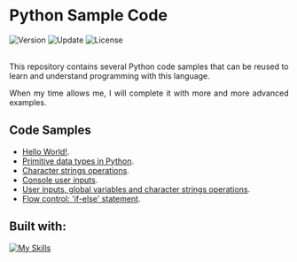 # Python Sample Code

<div align="left">
  <img src="https://img.shields.io/badge/Release-v1.1.0-blue.svg" alt="Version">
	<img src="https://img.shields.io/badge/Update-November%202022-yellowgreen.svg" alt="Update">
	<img src="https://img.shields.io/badge/License-MIT%20License-green.svg" alt="License">
</div>
<br />
<p align="justify">
This repository contains several Python code samples that can be reused to learn and understand programming with this language.
</p>
<p align="justify">
When my time allows me, I will complete it with more and more advanced examples.
</p>

## Code Samples

-   [Hello World!](https://github.com/seyerjo/python-sample-code/blob/main/01-hello-world.py "Hello World!").
-   [Primitive data types in Python](https://github.com/seyerjo/python-sample-code/blob/main/02-primitives-data-type.py "Primitive data types in Python").
-   [Character strings operations](https://github.com/seyerjo/python-sample-code/blob/main/03-strings-operations.py "Character strings operations").
-   [Console user inputs](https://github.com/seyerjo/python-sample-code/blob/main/04-inputs.py "Console user inputs").
-   [User inputs, global variables and character strings operations](https://github.com/seyerjo/python-sample-code/blob/main/05-inputs-variables-and-strings.py "User inputs, global variables and character strings operations").
-   [Flow control: 'if-else' statement](https://github.com/seyerjo/python-sample-code/blob/main/06-flow-control.py "User inputs, global variables and character strings operations").

## Built with:

[![My Skills](https://skills.thijs.gg/icons?i=python)](https://skills.thijs.gg)
